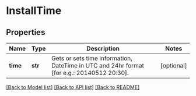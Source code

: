 # InstallTime

## Properties
Name | Type | Description | Notes
------------ | ------------- | ------------- | -------------
**time** | **str** | Gets or sets time information, DateTime in UTC and 24hr format [for e.g.: 20140512 20:30]. | [optional] 

[[Back to Model list]](../README.md#documentation-for-models) [[Back to API list]](../README.md#documentation-for-api-endpoints) [[Back to README]](../README.md)


